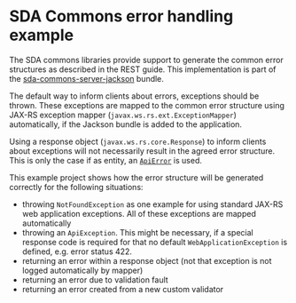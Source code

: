 # SDA Commons error handling example

The SDA commons libraries provide support to generate the common error structures as described in the REST guide. This 
implementation is part of the [sda-commons-server-jackson](../sda-commons-server-jackson/README.md#error-format) bundle.

The default way to inform clients about errors, exceptions should be thrown. These exceptions are mapped to the 
common error structure using JAX-RS exception mapper (`javax.ws.rs.ext.ExceptionMapper`) automatically, if the Jackson bundle 
is added to the application.

Using a response object (`javax.ws.rs.core.Response`) to inform clients about exceptions will not
necessarily result in the agreed error structure. This is only the case if as entity, an 
[`ApiError`](../sda-commons-shared-error/src/main/java/org/sdase/commons/shared/api/error/ApiError.java)
is used.

This example project shows how the error structure will be generated correctly for the following situations:
* throwing `NotFoundException` as one example for using standard JAX-RS web application exceptions. All of these exceptions are mapped automatically
* throwing an `ApiException`. This might be necessary, if a special response code is required for that no default `WebApplicationException` is defined, e.g. error status 422. 
* returning an error within a response object (not that exception is not logged automatically by mapper)
* returning an error due to validation fault
* returning an error created from a new custom validator

